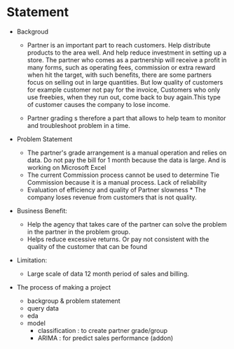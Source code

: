 # Statement

- Backgroud
  * Partner is an important part to reach customers. Help distribute products to the area well. And help reduce investment in setting up a store. The partner who comes as a partnership will receive a profit in many forms, such as operating fees, commission or extra reward when hit the target, with such benefits, there are some partners focus on selling out in large quantities. But low quality of customers for example customer not pay for the invoice, Customers who only use freebies, when they run out, come back to buy again.This type of customer causes the company to lose income.

  * Partner grading s therefore a part that allows to help team to monitor and troubleshoot problem in a time.


- Problem Statement
  * The partner's grade arrangement is a manual operation and relies on data. Do not pay the bill for 1 month because the data is large. And is working on Microsoft Excel
  * The current Commission process cannot be used to determine Tie Commission because it is a manual process. Lack of reliability
  * Evaluation of efficiency and quality of Partner slowness * The company loses revenue from customers that is not quality.

- Business Benefit:
  * Help the agency that takes care of the partner can solve the problem in the partner in the problem group.
  * Helps reduce excessive returns. Or pay not consistent with the quality of the customer that can be found

- Limitation:
  * Large scale of data 12 month period of sales and billing.

- The process of making a project
  * backgroup & problem statement
  * query data
  * eda
  * model
    - classification : to create partner grade/group
    - ARIMA : for predict sales performance (addon)

